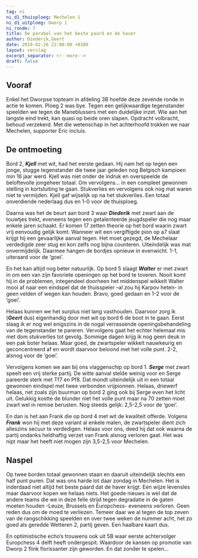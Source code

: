 ```yaml
---
tag: ni
ni_d1_thuisploeg: Mechelen 1
ni_d1_uitploeg: Dworp 1
ni_ronde: 7
title: De parabel van het beste paard en de haver
author: Diederik,Geert
date: 2018-02-26 22:00:00 +0100
layout: verslag
excerpt_separator: <!--more-->
draft: false
---
```

## Vooraf

Enkel het Dworpse topteam in afdeling 3B hoefde deze zevende ronde in actie te komen. Ploeg 2 was bye. Tegen een gelijkwaardige tegenstander speelden we tegen de Maneblussers met een duidelijke inzet. Wie aan het langste eind trekt, kan quasi op beide oren slapen. Opdracht volbracht, behoud verzekerd. Met die wetenschap in het achterhoofd trokken we naar Mechelen, supporter Eric incluis.<!--more-->

## De ontmoeting

Bord 2, **_Kjell_** met wit, had het eerste gedaan. Hij nam het op tegen een jonge, stugge tegenstander die twee jaar geleden nog Belgisch kampioen min 16 jaar werd. Kjell was niet onder de indruk en overspeelde de beloftevolle jongeheer totaal. Om vervolgens… in een compleet gewonnen stelling in kortsluiting te gaan. Stukverlies en vervolgens ook nog mat waren niet te vermijden. Kjell gaf wijselijk op na het stukverlies. Een totaal onverdiende nederlaag dus en 1-0 voor de thuisploeg.

Daarna was het de beurt aan bord 3 waar **_Diederik_** met zwart aan de touwtjes trekt, eveneens tegen een getalenteerde jeugdspeler die nog maar enkele jaren schaakt. Er komen 17 zetten theorie op het bord waarin zwart vrij eenvoudig gelijk komt. Wanneer wit een vergiftigde pion op a7 slaat krijgt hij een gevaarlijke aanval tegen. Het moet gezegd, de Mechelaar verdedigde zeer stug en kon zelfs nog bijna counteren. Uiteindelijk was mat onvermijdelijk. Daarmee hangen de bordjes opnieuw in evenwicht. 1-1, uiteraard voor de ‘goei’.

En het kan altijd nog beter natuurlijk. Op bord 5 slaagt **_Walter_** er met zwart in om een van zijn favoriete openingen op het bord te toveren. Nooit komt hij in de problemen, integendeel doorheen het middenspel wikkelt Walter mooi af naar een eindspel dat de thuisspeler –al zou hij Karpov heten- in geen velden of wegen kan houden. Bravo, goed gedaan en 1-2 voor de ‘goei’.

Helaas kunnen we het surplus niet lang vasthouden. Daarvoor zorg ik (**_Geert_** dus) eigenhandig door met wit op bord 6 de boot in te gaan. Eerst slaag ik er nog wel enigszins in de nogal verrassende openingsbehandeling van de tegenstander te pareren. Vervolgens gaat het echter helemaal mis met dom stukverlies tot gevolg. Sommige dagen krijg ik nog geen deuk in een pak boter helaas. Maar goed, de zwartspeler wikkelt nauwkeurig en geconcentreerd af en wordt daarvoor beloond met het volle punt. 2-2, alsnog voor de ‘goei’.

Vervolgens komen we aan bij ons vlaggenschip op bord 1. **_Serge_** met zwart speelt een vrij sterke partij. De witte aanval stelde weinig voor en Serge pareerde sterk met Tf7 en Pf8. Dat mondt uiteindelijk uit in een totaal gewonnen eindspel met twee verbonden vrijpionnen. Helaas, driewerf helaas, net zoals zijn buurman op bord 2 ging ook bij Serge even het licht uit. Gelukkig kostte de blunder niet het volle punt maar na 70 zetten moet zwart wel in remise berusten. Nog steeds gelijk: 2,5-2,5 voor de ‘goei’.

En dan is het aan Frank die op bord 4 met wit de kwaliteit offerde. Volgens **_Frank_** won hij met deze variant al enkele malen, de zwartspeler dient zich alleszins secuur te verdedigen. Helaas voor ons, deed hij dat ook waarna de partij ondanks heldhaftig verzet van Frank alsnog verloren gaat. Het was nipt maar het heeft niet mogen zijn 3,5-2,5 voor Mechelen.

## Naspel

Op twee borden totaal gewonnen staan en daaruit uiteindelijk slechts een half punt puren. Dat was ons harde lot daar zondag in Mechelen. Het is inderdaad niet altijd het beste paard dat de haver krijgt. Een wijze levensles maar daarvoor kopen we helaas niets. Het goede nieuws is wel dat de andere teams die we in deze felle strijd tegen degradatie in de gaten moeten houden -Leuze, Brussels en Europchess- eveneens verloren. Geen reden dus om de moed te verliezen. Temeer daar we al tegen de top zeven van de rangschikking speelden en over twee weken de nummer acht, het zo goed als geredde Wetteren 2, partij geven. Een haalbare kaart dus.

En optimistische echo’s trouwens ook uit 5B waar eerste achtervolger Europchess 4 delft heeft ondergespit. Waardoor de kansen op promotie van Dworp 2 flink florissanter zijn geworden. En dat zonder te spelen...

